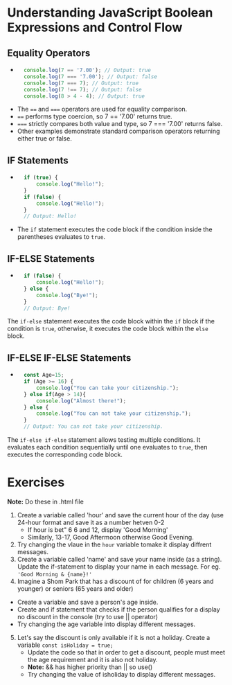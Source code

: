 # Understanding JavaScript Boolean Expressions and Control Flow

## Equality Operators

- ```javascript
    console.log(7 == '7.00'); // Output: true
    console.log(7 === '7.00'); // Output: false
    console.log(7 === 7); // Output: true
    console.log(7 !== 7); // Output: false
    console.log(8 > 4 - 4); // Output: true

- The `==` and `===` operators are used for equality comparison.
- `==` performs type coercion, so 7 == '7.00' returns true.
- `===` strictly compares both value and type, so 7 === '7.00' returns false.
- Other examples demonstrate standard comparison operators returning either true or false.

## IF Statements
- ```javascript
    if (true) {
        console.log("Hello!");
    }
    if (false) {
        console.log("Hello!");
    }
    // Output: Hello!

- The `if` statement executes the code block if the condition inside the parentheses evaluates to `true`.

## IF-ELSE Statements
- ```javascript
    if (false) {
        console.log("Hello!");
    } else {
        console.log("Bye!");
    }
    // Output: Bye!

The `if-else` statement executes the code block within the `if` block if the condition is `true`, otherwise, it executes the code block within the `else` block.

## IF-ELSE IF-ELSE Statements
- ```javascript
    const Age=15;
    if (Age >= 16) {
        console.log("You can take your citizenship.");
    } else if(Age > 14){
        console.log("Almost there!");
    } else {
        console.log("You can not take your citizenship.");
    }
    // Output: You can not take your citizenship.

The `if-else if-else` statement allows testing multiple conditions.
It evaluates each condition sequentially until one evaluates to `true`, then executes the corresponding code block.

# Exercises
**Note:** Do these in .html file
1. Create a variable called 'hour' and save the current hour of the day (use 24-hour format and save it as a number hetven 0-2
    - If hour is bet" 6 6 and 12, display 'Good Morning'
    - Similarly, 13-17, Good Aftermoon otherwise Good Evening.
2. Try changing the vlaue in the `hour` variable tomake it display diffrent messages.
3. Create a variable called 'name' and save your name inside (as a string). Update the if-statement to display your name in each message. For eg. `'Good Morning & {name}!'`
4. Imagine a Shom Park that has a discount of for children (6 years and younger) or seniors (65 years and older)
- Create a variable and save a person's age inside.
- Create and if statement that checks if the person qualifies for a display no discount in the console (try to use || operator) 
- Try changing the age variable into display different messages.
5. Let's say the discount is only available if it is not a holiday. Create a variable `const isHoliday = true;`
    - Update the code so that in order to get a discount, people must meet the age requirement and it is also not holiday.
    - **Note:** && has higher priority than || so use()
    - Try changing the value of isholiday to display different messages.
